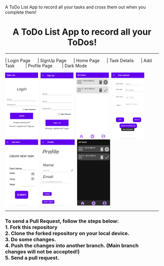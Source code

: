 A ToDo List App to record all your tasks and cross them out when you complete them!
<h1 align="center">A ToDo List App to record all your ToDos!</h1>
<hr>
<p align="left">
<p>| Login Page &nbsp;&nbsp;&nbsp;&nbsp;&nbsp;| SignUp Page&nbsp; &nbsp;&nbsp;&nbsp;&nbsp;| Home Page &nbsp;&nbsp;&nbsp;&nbsp;&nbsp;| Task Details&nbsp; &nbsp;&nbsp;&nbsp;&nbsp;| Add Task&nbsp; &nbsp;&nbsp;&nbsp;&nbsp;&nbsp;&nbsp;&nbsp;| Profile Page&nbsp; &nbsp; &nbsp;&nbsp;&nbsp;&nbsp;| Dark Mode</p>
<p><img src="https://github.com/Tanishq2505/ToDoList/blob/master/ToDo%20List%20screenshots/login.png" width="108" height="216">&nbsp;&nbsp;<img src="https://github.com/Tanishq2505/ToDoList/blob/master/ToDo%20List%20screenshots/signup.png" width="108" height="216">&nbsp;&nbsp;<img src="https://github.com/Tanishq2505/ToDoList/blob/master/ToDo%20List%20screenshots/all_tasks.png" height=216 width="108">&nbsp;&nbsp;<img src="https://github.com/Tanishq2505/ToDoList/blob/master/ToDo%20List%20screenshots/task_detaills.png" height=216 width="108">&nbsp;&nbsp;<img src="https://github.com/Tanishq2505/ToDoList/blob/master/ToDo%20List%20screenshots/create_task.png" height=216 width="108">&nbsp;&nbsp;<img src="https://github.com/Tanishq2505/ToDoList/blob/master/ToDo%20List%20screenshots/profile.png" height=216 weight=108>&nbsp;&nbsp;<img src = "https://github.com/Tanishq2505/ToDoList/blob/master/ToDo%20List%20screenshots/night_mode.png" height = 216 width = 108></p>

<hr>

<h3>To send a Pull Request, follow the steps below:<br>
  1. Fork this repository<br>
  2. Clone the forked repository on your local device.<br>
  3. Do some changes.<br>
  4. Push the changes into another branch. (Main branch changes will not be accepted!)<br>
  5. Send a pull request.<br>
